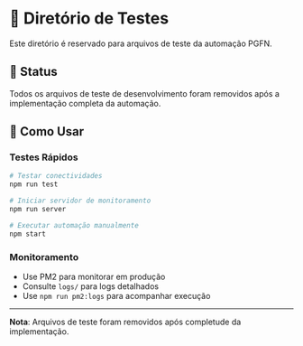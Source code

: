# 🧪 Diretório de Testes

Este diretório é reservado para arquivos de teste da automação PGFN.

## 📝 Status

Todos os arquivos de teste de desenvolvimento foram removidos após a implementação completa da automação.

## 🔧 Como Usar

### Testes Rápidos
```bash
# Testar conectividades
npm run test

# Iniciar servidor de monitoramento
npm run server

# Executar automação manualmente  
npm start
```

### Monitoramento
- Use PM2 para monitorar em produção
- Consulte `logs/` para logs detalhados
- Use `npm run pm2:logs` para acompanhar execução

---
**Nota**: Arquivos de teste foram removidos após completude da implementação.
